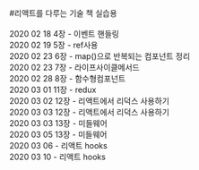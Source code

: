 #리액트를 다루는 기술 책 실습용
<br/><br/>
2020 02 18 4장 - 이벤트 핸들링<br/>
2020 02 19 5장 - ref사용<br/>
2020 02 23 6장 - map()으로 반복되는 컴포넌트 정리 <br/>
2020 02 23 7장 - 라이프사이클메서드 <br/>
2020 02 28 8장 - 함수형컴포넌트 <br/>
2020 03 01 11장 - redux<br/>
2020 03 02 12장 - 리액트에서 리덕스 사용하기<br/>
2020 03 03 12장 - 리액트에서 리덕스 사용하기<br/>
2020 03 03 13장 - 미들웨어 <br/>
2020 03 05 13장 - 미들웨어 <br/>
2020 03 06      - 리액트 hooks<br/>
2020 03 10      - 리액트 hooks<br/>